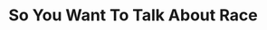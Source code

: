 ---
title: "So You Want To Talk About Race"
authors: ["Ijeoma Oluo"]
type: "book"
link: "https://www.goodreads.com/book/show/35099718-so-you-want-to-talk-about-race?ac=1&from_search=true&qid=PAxxPbd2Xu&rank=1"
---
